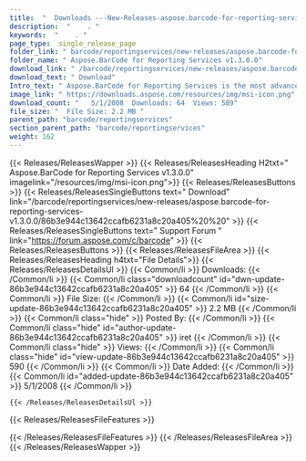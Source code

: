 ```yaml
---
title:  "  Downloads ---New-Releases-aspose.barcode-for-reporting-services-v1.3.0.0 . " 
description:  "    . " 
keywords:  "    . " 
page_type:  single_release_page
folder_link: " barcode/reportingservices/new-releases/aspose.barcode-for-reporting-services-v1.3.0.0/"
folder_name: " Aspose.BarCode for Reporting Services v1.3.0.0"
download_link: " /barcode/reportingservices/new-releases/aspose.barcode-for-reporting-services-v1.3.0.0/86b3e944c13642ccafb6231a8c20a405"
download_text: " Download"
Intro_text: " Aspose.BarCode for Reporting Services is the most advanced barcode .NET componen..."
image_link: " https://downloads.aspose.com/resources/img/msi-icon.png"
download_count: "   5/1/2008  Downloads: 64  Views: 589"
file_size: "  File Size: 2.2 MB "
parent_path: "barcode/reportingservices"
section_parent_path: "barcode/reportingservices"
weight: 162 
---
```


{{< Releases/ReleasesWapper >}}
  {{< Releases/ReleasesHeading H2txt=" Aspose.BarCode for Reporting Services v1.3.0.0" imagelink="/resources/img/msi-icon.png">}}
  {{< Releases/ReleasesButtons >}}
    {{< Releases/ReleasesSingleButtons text=" Download" link="/barcode/reportingservices/new-releases/aspose.barcode-for-reporting-services-v1.3.0.0/86b3e944c13642ccafb6231a8c20a405%20%20" >}}
    {{< Releases/ReleasesSingleButtons text=" Support Forum " link="https://forum.aspose.com/c/barcode" >}}
  {{< Releases/ReleasesButtons >}}
  {{< Releases/ReleasesFileArea >}}
    {{< Releases/ReleasesHeading h4txt="File Details">}}
    {{< Releases/ReleasesDetailsUl >}}
            {{< Common/li  >}} Downloads: {{< /Common/li >}} 
      {{< Common/li class="downloadcount" id="dwn-update-86b3e944c13642ccafb6231a8c20a405" >}} 64 {{< /Common/li >}} 
      {{< Common/li  >}} File Size: {{< /Common/li >}} 
      {{< Common/li id="size-update-86b3e944c13642ccafb6231a8c20a405" >}} 2.2 MB {{< /Common/li >}} 
      {{< Common/li  class="hide" >}} Posted By: {{< /Common/li >}} 
      {{< Common/li class="hide" id="author-update-86b3e944c13642ccafb6231a8c20a405" >}} iret {{< /Common/li >}} 
      {{< Common/li class="hide"  >}} Views: {{< /Common/li >}} 
      {{< Common/li class="hide" id="view-update-86b3e944c13642ccafb6231a8c20a405" >}} 590 {{< /Common/li >}} 
      {{< Common/li  >}} Date Added: {{< /Common/li >}} 
      {{< Common/li id="added-update-86b3e944c13642ccafb6231a8c20a405" >}} 5/1/2008 {{< /Common/li >}} 

    {{< /Releases/ReleasesDetailsUl >}}

  {{< Releases/ReleasesFileFeatures >}}
      
  {{< /Releases/ReleasesFileFeatures >}}
 {{< /Releases/ReleasesFileArea >}}
{{< /Releases/ReleasesWapper >}}


